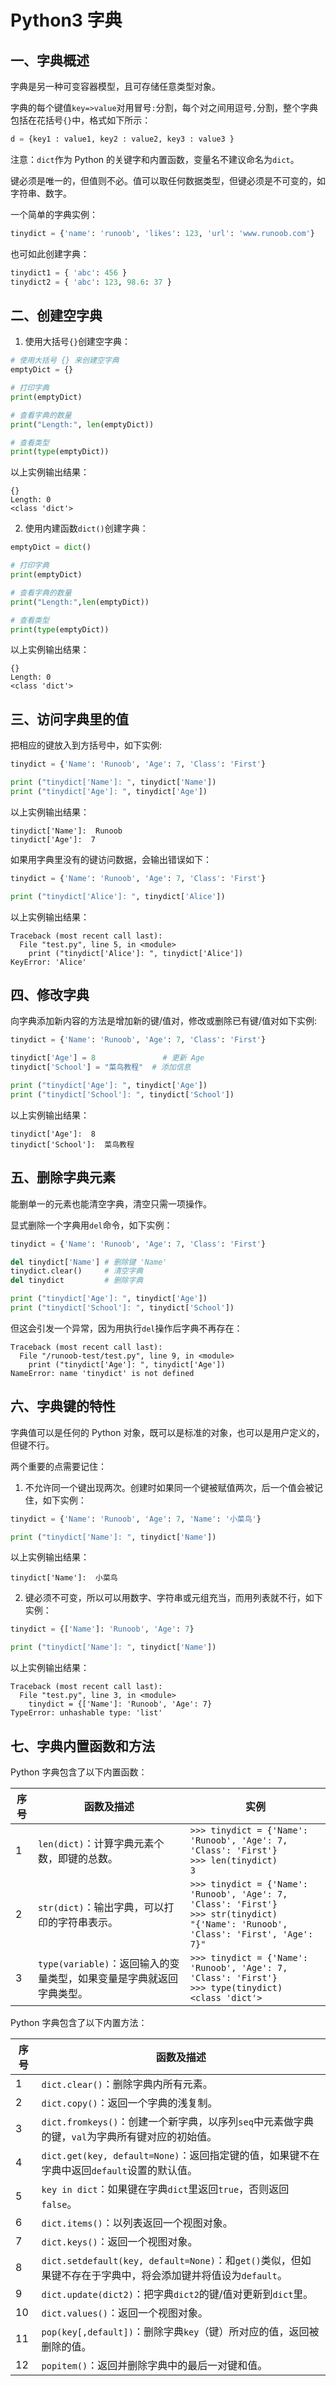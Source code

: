 # Python3 字典

## **一、字典概述**

字典是另一种可变容器模型，且可存储任意类型对象。

字典的每个键值`key=>value`对用冒号`:`分割，每个对之间用逗号`,`分割，整个字典包括在花括号`{}`中，格式如下所示：

```python
d = {key1 : value1, key2 : value2, key3 : value3 }
```

注意：`dict`作为 Python 的关键字和内置函数，变量名不建议命名为`dict`。

键必须是唯一的，但值则不必。值可以取任何数据类型，但键必须是不可变的，如字符串、数字。

一个简单的字典实例：

```python
tinydict = {'name': 'runoob', 'likes': 123, 'url': 'www.runoob.com'}
```

也可如此创建字典：

```python
tinydict1 = { 'abc': 456 }
tinydict2 = { 'abc': 123, 98.6: 37 }
```

## **二、创建空字典**

1. 使用大括号`{}`创建空字典：

```python
# 使用大括号 {} 来创建空字典
emptyDict = {}

# 打印字典
print(emptyDict)

# 查看字典的数量
print("Length:", len(emptyDict))

# 查看类型
print(type(emptyDict))
```

以上实例输出结果：

```
{}
Length: 0
<class 'dict'>
```

2. 使用内建函数`dict()`创建字典：

```python
emptyDict = dict()

# 打印字典
print(emptyDict)

# 查看字典的数量
print("Length:",len(emptyDict))

# 查看类型
print(type(emptyDict))
```

以上实例输出结果：

```
{}
Length: 0
<class 'dict'>
```

## **三、访问字典里的值**

把相应的键放入到方括号中，如下实例:

```python
tinydict = {'Name': 'Runoob', 'Age': 7, 'Class': 'First'}

print ("tinydict['Name']: ", tinydict['Name'])
print ("tinydict['Age']: ", tinydict['Age'])
```

以上实例输出结果：

```
tinydict['Name']:  Runoob
tinydict['Age']:  7
```

如果用字典里没有的键访问数据，会输出错误如下：

```python
tinydict = {'Name': 'Runoob', 'Age': 7, 'Class': 'First'}

print ("tinydict['Alice']: ", tinydict['Alice'])
```

以上实例输出结果：

```
Traceback (most recent call last):
  File "test.py", line 5, in <module>
    print ("tinydict['Alice']: ", tinydict['Alice'])
KeyError: 'Alice'
```

## **四、修改字典**

向字典添加新内容的方法是增加新的键/值对，修改或删除已有键/值对如下实例:

```python
tinydict = {'Name': 'Runoob', 'Age': 7, 'Class': 'First'}

tinydict['Age'] = 8               # 更新 Age
tinydict['School'] = "菜鸟教程"  # 添加信息

print ("tinydict['Age']: ", tinydict['Age'])
print ("tinydict['School']: ", tinydict['School'])
```

以上实例输出结果：

```
tinydict['Age']:  8
tinydict['School']:  菜鸟教程
```

## **五、删除字典元素**

能删单一的元素也能清空字典，清空只需一项操作。

显式删除一个字典用`del`命令，如下实例：

```python
tinydict = {'Name': 'Runoob', 'Age': 7, 'Class': 'First'}

del tinydict['Name'] # 删除键 'Name'
tinydict.clear()     # 清空字典
del tinydict         # 删除字典

print ("tinydict['Age']: ", tinydict['Age'])
print ("tinydict['School']: ", tinydict['School'])
```

但这会引发一个异常，因为用执行`del`操作后字典不再存在：

```
Traceback (most recent call last):
  File "/runoob-test/test.py", line 9, in <module>
    print ("tinydict['Age']: ", tinydict['Age'])
NameError: name 'tinydict' is not defined
```

## **六、字典键的特性**

字典值可以是任何的 Python 对象，既可以是标准的对象，也可以是用户定义的，但键不行。

两个重要的点需要记住：

1. 不允许同一个键出现两次。创建时如果同一个键被赋值两次，后一个值会被记住，如下实例：

```python
tinydict = {'Name': 'Runoob', 'Age': 7, 'Name': '小菜鸟'}

print ("tinydict['Name']: ", tinydict['Name'])
```

以上实例输出结果：

```
tinydict['Name']:  小菜鸟
```

2. 键必须不可变，所以可以用数字、字符串或元组充当，而用列表就不行，如下实例：

```python
tinydict = {['Name']: 'Runoob', 'Age': 7}

print ("tinydict['Name']: ", tinydict['Name'])
```

以上实例输出结果：

```
Traceback (most recent call last):
  File "test.py", line 3, in <module>
    tinydict = {['Name']: 'Runoob', 'Age': 7}
TypeError: unhashable type: 'list'
```

## **七、字典内置函数和方法**

Python 字典包含了以下内置函数：

|序号|函数及描述|实例|
|---|---|---|
|1|`len(dict)`：计算字典元素个数，即键的总数。|`>>> tinydict = {'Name': 'Runoob', 'Age': 7, 'Class': 'First'}`<br>`>>> len(tinydict)`<br>`3`|
|2|`str(dict)`：输出字典，可以打印的字符串表示。|`>>> tinydict = {'Name': 'Runoob', 'Age': 7, 'Class': 'First'}`<br>`>>> str(tinydict)`<br>`"{'Name': 'Runoob', 'Class': 'First', 'Age': 7}"`|
|3|`type(variable)`：返回输入的变量类型，如果变量是字典就返回字典类型。|`>>> tinydict = {'Name': 'Runoob', 'Age': 7, 'Class': 'First'}`<br>`>>> type(tinydict)`<br>`<class 'dict'>`|

Python 字典包含了以下内置方法：

|序号|函数及描述|
|---|---|
|1|`dict.clear()`：删除字典内所有元素。|
|2|`dict.copy()`：返回一个字典的浅复制。|
|3|`dict.fromkeys()`：创建一个新字典，以序列`seq`中元素做字典的键，`val`为字典所有键对应的初始值。|
|4|`dict.get(key, default=None)`：返回指定键的值，如果键不在字典中返回`default`设置的默认值。|
|5|`key in dict`：如果键在字典`dict`里返回`true`，否则返回`false`。|
|6|`dict.items()`：以列表返回一个视图对象。|
|7|`dict.keys()`：返回一个视图对象。|
|8|`dict.setdefault(key, default=None)`：和`get()`类似，但如果键不存在于字典中，将会添加键并将值设为`default`。|
|9|`dict.update(dict2)`：把字典`dict2`的键/值对更新到`dict`里。|
|10|`dict.values()`：返回一个视图对象。|
|11|`pop(key[,default])`：删除字典`key`（键）所对应的值，返回被删除的值。|
|12|`popitem()`：返回并删除字典中的最后一对键和值。|